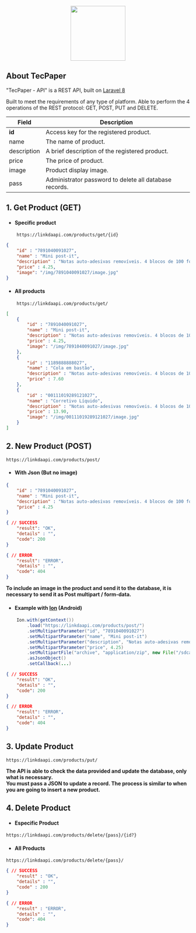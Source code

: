 <p align="center">
    <a href="https://laravel.com" target="_blank">
        <img src="http://chadamanu.tk/tecpaper/img/logo_api.png" width="150" alt="">
    </a>
</p>

## About TecPaper

"TecPaper - API" is a REST API, built on [Laravel 8](https://laravel.com/docs/8.x/installation)

Built to meet the requirements of any type of platform. Able to perform the 4 operations of the REST protocol: GET, POST, PUT and DELETE.

Field | Description
------|------------
**id** | Access key for the registered product.
name | The name of product.
description | A brief description of the registered product.
price | The price of product.
image | Product display image.
pass | Administrator password to delete all database records.



## 1. Get Product (GET)


- #### Specific product
```url
    https://linkdaapi.com/products/get/{id}
```

```JSON
{
    "id" : "7891040091027",
    "name" : "Mini post-it",
    "description" : "Notas auto-adesivas removíveis. 4 blocos de 100 folhas.",
    "price" : 4.25,
    "image": "/img/7891040091027/image.jpg"
}
```

- #### All products
```URL
    https://linkdaapi.com/products/get/
```

```JSON
[
    {
        "id" : "7891040091027",
        "name" : "Mini post-it",
        "description" : "Notas auto-adesivas removíveis. 4 blocos de 100 folhas.",
        "price" : 4.25,
        "image": "/img/7891040091027/image.jpg"
    },
    {
        "id" : "1189888888027",
        "name" : "Cola em bastão",
        "description" : "Notas auto-adesivas removíveis. 4 blocos de 100 folhas.",
        "price" : 7.60
    },
    {
        "id" : "00111019289121027",
        "name" : "Corretivo Líquido",
        "description" : "Notas auto-adesivas removíveis. 4 blocos de 100 folhas.",
        "price" : 13.90,
        "image": "/img/00111019289121027/image.jpg"
    }
] 
```

 ## 2. New Product (POST)


```URL
https://linkdaapi.com/products/post/
```

- #### With Json (But no image)
```JSON
{
    "id" : "7891040091027",
    "name" : "Mini post-it",
    "description" : "Notas auto-adesivas removíveis. 4 blocos de 100 folhas.",
    "price" : 4.25
}
```
```JSON
{ // SUCCESS
    "result": "OK",
    "details" : "",
    "code": 200
}
```
```JSON
{ // ERROR
    "result": "ERROR",
    "details" : "",
    "code": 404
}
```
**To include an image in the product and send it to the database, it is necessary to send it as Post multipart / form-data.**

- #### Example with [Ion](https://github.com/koush/ion) (Android)
```JAVA
    Ion.with(getContext())
        .load("https://linkdaapi.com/products/post/")
        .setMultipartParameter("id", "7891040091027")
        .setMultipartParameter("name", "Mini post-it")
        .setMultipartParameter("description", "Notas auto-adesivas removíveis. 4 blocos de 100 folhas.")
        .setMultipartParameter("price", 4.25)
        .setMultipartFile("archive", "application/zip", new File("/sdcard/filename.zip"))
        .asJsonObject()
        .setCallback(...)
```
```JSON
{ // SUCCESS
    "result": "OK",
    "details" : "",
    "code": 200
}
```
```JSON
{ // ERROR
    "result": "ERROR",
    "details" : "",
    "code": 404
}
```
## 3. Update Product

```URL
https://linkdaapi.com/products/put/
```
**The API is able to check the data provided and update the database, only what is necessary.**
<br>
**You must pass a JSON to update a record. The process is similar to when you are going to insert a new product.**

## 4. Delete Product

- #### Especific Product

```url
https://linkdaapi.com/products/delete/{pass}/{id?}
```

- #### All Products

```url
https://linkdaapi.com/products/delete/{pass}/
```
```JSON
{ // SUCCESS
    "result" : "OK",
    "details" : "",
    "code" : 200
}
```
```JSON
{ // ERROR
    "result" : "ERROR",
    "details" : "",
    "code": 404
}
```
